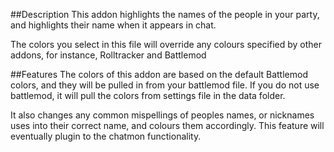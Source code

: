 
##Description
This addon highlights the names of the people in your party, and highlights their name when it appears in chat. 

The colors you select in this file will override any colours specified by other addons, for instance, Rolltracker and Battlemod

##Features
The colors of this addon are based on the default Battlemod colors, and they will be pulled in from your battlemod file. If you do not use battlemod, it will pull the colors from settings file in the data folder.

It also changes any common mispellings of peoples names, or nicknames uses into their correct name, and colours them accordingly. This feature will eventually plugin to the chatmon functionality.